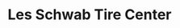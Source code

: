 ---
title: "Les Schwab Tire Center"
url: /tigard/les-schwab-tire-center-southwest-pacific-highway-2/
shop: Reifen
---